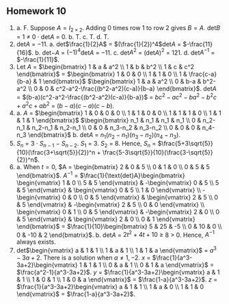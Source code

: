 ## Homework 10

1. 
    a. F. Suppose $A = I_{2×2}$. Adding 0 times row 1 to row 2 gives $B = A$. det$B$ = 1 ≠ 0 · det$A$ = 0.
    b. T.
    c. T.
    d. T.
2. det$A$ = $-11$.
    a. det$\frac{1}{2}A$ = $(\frac{1}{2})^4$det$A$ = $-\frac{11}{16}$.
    b. det$-A$ = $(-1)^4$det$A$ = $-11$.
    c. det$A^2$ = (det$A$)$^2$ = $121$.
    d. det$A^{-1}$ = $-\frac{1}{11}$.
3. Let $A$ = $\begin{bmatrix} 1 & a & a^2 \\ 1 & b & b^2 \\ 1 & c & c^2 \end{bmatrix}$ = $\begin{bmatrix} 1 & 0 & 0 \\ 1 & 1 & 0 \\ 1 & \frac{c-a}{b-a} & 1 \end{bmatrix}$ $\begin{bmatrix} 1 & a & a^2 \\ 0 & b-a & b^2-a^2 \\ 0 & 0 & c^2-a^2-\frac{(b^2-a^2)(c-a)}{b-a} \end{bmatrix}$.
    det$A$ = $(b-a)(c^2-a^2-\frac{(b^2-a^2)(c-a)}{b-a})$ = $bc^2-ac^2-ba^2-b^2c+a^2c+ab^2$ = $(b−a)(c−a)(c−b)$.
4. 
    a. $A$ = $\begin{bmatrix} 1 & 0 & 0 & 0 \\ 1 & 1 & 0 & 0 \\ 1 & 1 & 1 & 0 \\ 1 & 1 & 1 & 1 \end{bmatrix}$ $\begin{bmatrix} n_1 & n_1 & n_1 & n_1 \\ 0 & n_2-n_1 & n_2-n_1 & n_2-n_1 \\ 0 & 0 & n_3-n_2 & n_3-n_2 \\ 0 & 0 & 0 & n_4-n_3 \end{bmatrix}$
    b. det$A$ = $n_1(n_2-n_1)(n_3-n_2)(n_4-n_3)$.
5. $S_n$ = 3 · $S_{n-1}$ − $S_{n-2}$. $S_1$ = 3. $S_2$ = 8. Hence, $S_n$ = $\frac{5+3\sqrt{5}}{10}(\frac{3+\sqrt{5}}{2})^n + \frac{5-3\sqrt{5}}{10}(\frac{3-\sqrt{5}}{2})^n$.
6. 
    a. When $t = 0$, $A = \begin{bmatrix} 2 & 0 & 5 \\ 0 & 1 & 0 \\ 0 & 5 & 5 \end{bmatrix}$.
    $A^{-1}$ = $\frac{1}{\text{det}A}\begin{bmatrix} \begin{vmatrix} 1 & 0 \\ 5 & 5 \end{vmatrix} & -\begin{vmatrix} 0 & 5 \\ 5 & 5 \end{vmatrix} & \begin{vmatrix} 0 & 5 \\ 1 & 0 \end{vmatrix} \\ -\begin{vmatrix} 0 & 0 \\ 0 & 5 \end{vmatrix} & \begin{vmatrix} 2 & 5 \\ 0 & 5 \end{vmatrix} & -\begin{vmatrix} 2 & 5 \\ 0 & 0 \end{vmatrix} \\ \begin{vmatrix} 0 & 1 \\ 0 & 5 \end{vmatrix} & -\begin{vmatrix} 2 & 0 \\ 0 & 5 \end{vmatrix} & \begin{vmatrix} 2 & 0 \\ 0 & 1 \end{vmatrix} \end{bmatrix}$ = $\frac{1}{10}\begin{bmatrix} 5 & 25 & -5 \\ 0 & 10 & 0 \\ 0 & -10 & 2 \end{bmatrix}$.
    b. det$A$ = $2t^2+4t+10$ ≥ 8 > 0. Hence, $A^{-1}$ always exists.
7. det$\begin{vmatrix} a & 1 & 1 \\ 1 & a & 1 \\ 1 & 1 & a \end{vmatrix}$ = $a^3-3a+2$. There is a solution when $a≠1,-2$.
    $x$ = $\frac{1}{a^3-3a+2}\begin{vmatrix} 1 & 1 & 1 \\ 0 & a & 1 \\ 0 & 1 & a \end{vmatrix}$ = $\frac{a^2-1}{a^3-3a+2}$.
    $y$ = $\frac{1}{a^3-3a+2}\begin{vmatrix} a & 1 & 1 \\ 1 & 0 & 1 \\ 1 & 0 & a \end{vmatrix}$ = $\frac{1-a}{a^3-3a+2}$.
    $z$ = $\frac{1}{a^3-3a+2}\begin{vmatrix} a & 1 & 1 \\ 1 & a & 0 \\ 1 & 1 & 0 \end{vmatrix}$ = $\frac{1-a}{a^3-3a+2}$.
